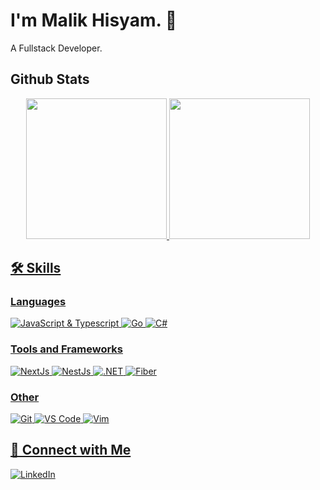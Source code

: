 # I'm Malik Hisyam. 👋

A Fullstack Developer.

## Github Stats
<p align="center">
<a href="https://github.com/IsekaiRespawn">
   <img height="225em" src="http://github-profile-summary-cards.vercel.app/api/cards/repos-per-language?username=IsekaiRespawn&theme=aura"/>
   <img height="225em" src="http://github-profile-summary-cards.vercel.app/api/cards/most-commit-language?username=IsekaiRespawn&theme=aura"/>
</p>

## 🛠 Skills

### Languages
![JavaScript & Typescript](https://img.shields.io/badge/TypeScript-3178C6?logo=typescript&logoColor=white&style=for-the-badge)
![Go](https://img.shields.io/badge/Go-00ADD8?style=for-the-badge&logo=go&logoColor=white)
![C#](https://img.shields.io/badge/C%23-239120?style=for-the-badge&logo=csharp&logoColor=white)

### Tools and Frameworks

![NextJs](https://img.shields.io/badge/Next.js-000000?style=for-the-badge&logo=nextdotjs&logoColor=white)
![NestJs](https://img.shields.io/badge/NestJS-E0234E?style=for-the-badge&logo=nestjs&logoColor=white)
![.NET](https://img.shields.io/badge/.NET-512BD4?style=for-the-badge&logo=dotnet&logoColor=white)
![Fiber](https://img.shields.io/badge/Fiber-00ADD8?style=for-the-badge&logo=go&logoColor=white)

### Other

![Git](https://img.shields.io/badge/Git-F05032?style=for-the-badge&logo=git&logoColor=white)
![VS Code](https://img.shields.io/badge/VS_Code-0078D4?style=for-the-badge&logo=visual-studio-code&logoColor=white)
![Vim](https://img.shields.io/badge/Vim-019733?style=for-the-badge&logo=vim&logoColor=white)

## 🔗 Connect with Me

[![LinkedIn](https://img.shields.io/badge/LinkedIn-0A66C2?style=for-the-badge&logo=linkedin&logoColor=white)](https://www.linkedin.com/in/syammalik/)
